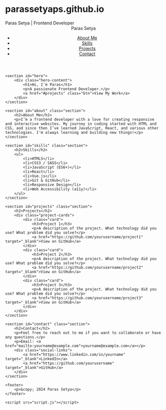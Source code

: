 # parassetyaps.github.io

<!DOCTYPE html>
<html lang="en">
<head>
    <meta charset="UTF-8">
    <meta name="viewport" content="width=device-width, initial-scale=1.0">
    <meta name="description" content="Frontend Developer Portfolio">
    Paras Setya | Frontend Developer
    <link rel="stylesheet" href="style.css">
</head>
<body>
    <header>
        <nav>
            <div class="logo">Paras Setya</div>
            <ul>
                <li><a href="#about">About Me</a></li>
                <li><a href="#skills">Skills</a></li>
                <li><a href="#projects">Projects</a></li>
                <li><a href="#contact">Contact</a></li>
            </ul>
        </nav>
    </header>

    <section id="hero">
        <div class="hero-content">
            <h1>Hi, I'm Paras</h1>
            <p>A passionate Frontend Developer.</p>
            <a href="#projects" class="btn">View My Work</a>
        </div>
    </section>

    <section id="about" class="section">
        <h2>About Me</h2>
        <p>I’m a frontend developer with a love for creating responsive and interactive websites. My journey in coding started with HTML and CSS, and since then I’ve learned JavaScript, React, and various other technologies. I'm always learning and building new things!</p>
    </section>

    <section id="skills" class="section">
        <h2>Skills</h2>
        <ul>
            <li>HTML5</li>
            <li>CSS3 / SASS</li>
            <li>JavaScript (ES6+)</li>
            <li>React</li>
            <li>Vue.js</li>
            <li>Git & GitHub</li>
            <li>Responsive Design</li>
            <li>Web Accessibility (a11y)</li>
        </ul>
    </section>

    <section id="projects" class="section">
        <h2>Projects</h2>
        <div class="project-cards">
            <div class="card">
                <h3>Project 1</h3>
                <p>A description of the project. What technology did you use? What problem did you solve?</p>
                <a href="https://github.com/yourusername/project1" target="_blank">View on GitHub</a>
            </div>
            <div class="card">
                <h3>Project 2</h3>
                <p>A description of the project. What technology did you use? What problem did you solve?</p>
                <a href="https://github.com/yourusername/project2" target="_blank">View on GitHub</a>
            </div>
            <div class="card">
                <h3>Project 3</h3>
                <p>A description of the project. What technology did you use? What problem did you solve?</p>
                <a href="https://github.com/yourusername/project3" target="_blank">View on GitHub</a>
            </div>
        </div>
    </section>

    <section id="contact" class="section">
        <h2>Contact</h2>
        <p>Feel free to reach out to me if you want to collaborate or have any questions.</p>
        <p>Email: <a href="mailto:yourname@example.com">yourname@example.com</a></p>
        <div class="social-links">
            <a href="https://www.linkedin.com/in/yourname" target="_blank">LinkedIn</a>
            <a href="https://github.com/yourusername" target="_blank">GitHub</a>
        </div>
    </section>

    <footer>
        <p>&copy; 2024 Paras Setya</p>
    </footer>

    <script src="script.js"></script>
</body>
</html>
